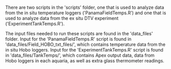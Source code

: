 There are two scripts in the 'scripts' folder, one that is used to analyze data from the in situ temperature loggers ('PanamaFieldTemps.R') and one that is used to analyze data from the ex situ DTV experiment ('ExperimentTankTemps.R'). 

The input files needed to run these scripts are found in the 'data_files' folder. Input for the 'PanamaFieldTemps.R' script is found in 'data_files/Field_HOBO_txt_files/', which contains temperature data from the in situ Hobo loggers. Input for the 'ExperimentTankTemps.R' script is found in 'data_files/TankTemps/', which contains Apex output data, data from Hobo loggers in each aquaria, as well as extra glass thermometer readings. 
